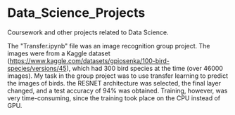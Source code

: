 # Data_Science_Projects
Coursework and other projects related to Data Science.

The "Transfer.ipynb" file was an image recognition group project. The images were from a Kaggle dataset (https://www.kaggle.com/datasets/gpiosenka/100-bird-species/versions/45), which had 300 bird species at the time (over 46000 images). My task in the group project was to use transfer learning to predict the images of birds. the RESNET architecture was selected, the final layer changed, and a test accuracy of 94% was obtained. Training, however, was very time-consuming, since the training took place on the CPU instead of GPU.
